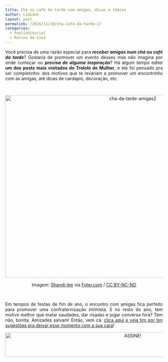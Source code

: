 ```yaml
---
title: Chá ou café da tarde com amigas, dicas e ideias
author: Lidiane
layout: post
permalink: /2016/11/10/cha-cafe-da-tarde-2/
categories:
  - Publieditorial
  - Rotina da Casa
---
```

<p align="justify">
  Você precisa de uma razão especial para <strong><em>receber amigas num chá ou café da tarde</em></strong>? Gostaria de promover um evento desses mas não imagina por onde começar ou <strong><em>precisa de alguma inspiração</em></strong>? Há algum tempo editei <strong>um dos posts mais visitados do Trololó de Mulher</strong>, e ele foi pensado pra ser completinho: dos motivos que te levariam a promover um encontrinho com as amigas, até dicas de cardápio, decoração, etc.
</p>

&nbsp;

<p align="center">
  <img class="alignnone size-full wp-image-13199" src="https://www.trololodemulher.com.br/2016/11/CHA-DA-TARDE-AMIGAS2.jpg" alt="cha-da-tarde-amigas2" width="800" height="584" />
</p>

<p align="center">
  Imagem: <a href="https://www.flickr.com/photos/shandilee/4800438606/" target="_blank" rel="noopener noreferrer">Shandi-lee</a> via <a href="http://foter.com/" target="_blank" rel="noopener noreferrer">Foter.com</a> / <a href="http://creativecommons.org/licenses/by-nc-nd/2.0/" target="_blank" rel="noopener noreferrer">CC BY-NC-ND</a>
</p>

&nbsp;

<p align="justify">
  Em tempos de festas de fim de ano, o encontro com amigas fica perfeito para promover uma confraternização intimista. E no resto do ano, tem motivo melhor que matar saudades, dar risadas e jogar conversa fora? Tem não, bonita. Amizades salvam! Então, vem cá: <a href="http://www.trololodemulher.com.br/2010/07/12/cha-cafe-da-tarde/" target="_blank" rel="noopener noreferrer">clica aqui e veja tim por tim sugestões pra deixar esse momento com a sua cara</a>!
</p>

<p align="center">
  <a href="http://feedburner.google.com/fb/a/mailverify?uri=blogbichafemea&loc=pt_BR" target="_blank" rel="noopener noreferrer"><img class="alignnone size-full wp-image-10439" src="https://www.trololodemulher.com.br/2014/09/ASSINE.png" alt="ASSINE!" width="800" height="78" /></a>
</p>